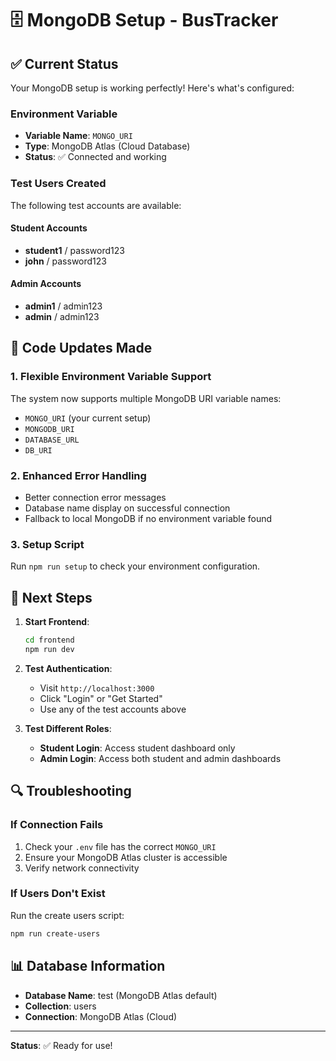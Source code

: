 # 🗄️ MongoDB Setup - BusTracker

## ✅ Current Status

Your MongoDB setup is working perfectly! Here's what's configured:

### Environment Variable
- **Variable Name**: `MONGO_URI`
- **Type**: MongoDB Atlas (Cloud Database)
- **Status**: ✅ Connected and working

### Test Users Created
The following test accounts are available:

#### Student Accounts
- **student1** / password123
- **john** / password123

#### Admin Accounts  
- **admin1** / admin123
- **admin** / admin123

## 🔧 Code Updates Made

### 1. Flexible Environment Variable Support
The system now supports multiple MongoDB URI variable names:
- `MONGO_URI` (your current setup)
- `MONGODB_URI`
- `DATABASE_URL`
- `DB_URI`

### 2. Enhanced Error Handling
- Better connection error messages
- Database name display on successful connection
- Fallback to local MongoDB if no environment variable found

### 3. Setup Script
Run `npm run setup` to check your environment configuration.

## 🚀 Next Steps

1. **Start Frontend**:
   ```bash
   cd frontend
   npm run dev
   ```

2. **Test Authentication**:
   - Visit `http://localhost:3000`
   - Click "Login" or "Get Started"
   - Use any of the test accounts above

3. **Test Different Roles**:
   - **Student Login**: Access student dashboard only
   - **Admin Login**: Access both student and admin dashboards

## 🔍 Troubleshooting

### If Connection Fails
1. Check your `.env` file has the correct `MONGO_URI`
2. Ensure your MongoDB Atlas cluster is accessible
3. Verify network connectivity

### If Users Don't Exist
Run the create users script:
```bash
npm run create-users
```

## 📊 Database Information
- **Database Name**: test (MongoDB Atlas default)
- **Collection**: users
- **Connection**: MongoDB Atlas (Cloud)

---

**Status**: ✅ Ready for use! 
